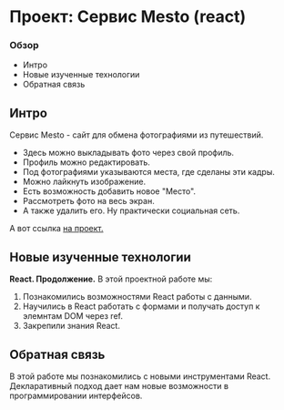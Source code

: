 # Проект: Сервис Mesto (react)

### Обзор
* Интро
* Новые изученные технологии
* Обратная связь

## Интро

Сервис Mesto - сайт для обмена фотографиями из путешествий.
* Здесь можно выкладывать фото через свой профиль.
* Профиль можно редактировать.
* Под фотографиями указываются места, где сделаны эти кадры.
* Можно лайкнуть изображение.
* Есть возможность добавить новое "Место".
* Рассмотреть фото на весь экран.
* А также удалить его.
Ну практически социальная сеть.

А вот ссылка [на проект.](https://alexandernazar.github.io/mesto-react/)

## Новые изученные технологии

**React. Продолжение.**
В этой проектной работе мы:
1. Познакомились возможностями React работы с данными.
2. Научились в React работать с формами и получать доступ к элемнтам DOM через ref.
3. Закрепили знания React.

## Обратная связь

В этой работе мы познакомились с новыми инструментами React.
Декларативный подход дает нам новые возможности в программировании интерфейсов.

